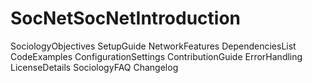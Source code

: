 # SocNetSocNetIntroduction
SociologyObjectives
SetupGuide
NetworkFeatures
DependenciesList
CodeExamples
ConfigurationSettings
ContributionGuide
ErrorHandling
LicenseDetails
SociologyFAQ
Changelog
